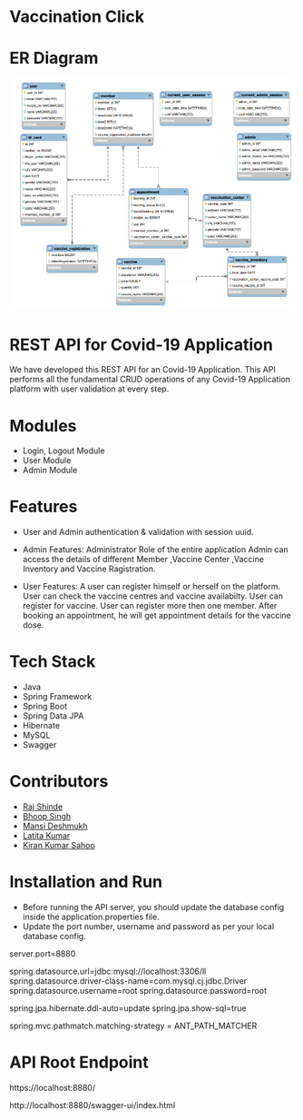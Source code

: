 # Vaccination Click

# ER Diagram

<img src="covid19db.png">

# REST API for Covid-19 Application
We have developed this REST API for an Covid-19 Application. This API performs all the fundamental CRUD operations of any Covid-19 Application platform with user validation at every step.

# Modules
- Login, Logout Module
- User Module
- Admin Module

# Features
* User and Admin authentication & validation with session uuid.
- Admin Features:
Administrator Role of the entire application
Admin can access the details of different Member ,Vaccine Center ,Vaccine Inventory and Vaccine Ragistration.

- User Features:
A user can register himself or herself on the platform.
User can check the vaccine centres and vaccine availabilty.
User can register for vaccine. User can register more then one member.
After booking an appointment, he will get appointment details for the vaccine dose.

# Tech Stack
- Java
- Spring Framework
- Spring Boot
- Spring Data JPA
- Hibernate
- MySQL
- Swagger



# Contributors
- <a href="https://github.com/raj2820">Raj Shinde</a>
- <a href="https://github.com/bhupirao"> Bhoop Singh</a>
- <a href="https://github.com/Mansi-Deshmukh">Mansi Deshmukh</a>
- <a href="https://github.com/lalitarana123456">Latita Kumar</a>
- <a href="https://github.com/kieransahoo">Kiran Kumar Sahoo</a>


# Installation and Run
- Before running the API server, you should update the database config inside the application.properties file.
- Update the port number, username and password as per your local database config.

 
server.port=8880


 
spring.datasource.url=jdbc:mysql://localhost:3306/ll
spring.datasource.driver-class-name=com.mysql.cj.jdbc.Driver
spring.datasource.username=root
spring.datasource.password=root


spring.jpa.hibernate.ddl-auto=update
spring.jpa.show-sql=true

spring.mvc.pathmatch.matching-strategy = ANT_PATH_MATCHER
# API Root Endpoint
https://localhost:8880/

http://localhost:8880/swagger-ui/index.html
